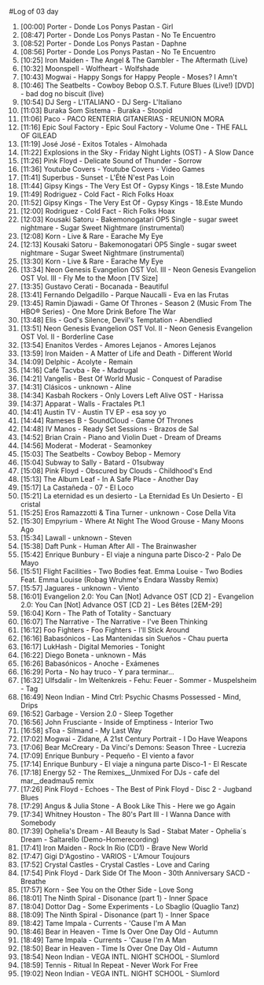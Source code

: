 #Log of 03 day

1. [00:00] Porter - Donde Los Ponys Pastan - Girl
1. [08:47] Porter - Donde Los Ponys Pastan - No Te Encuentro
1. [08:52] Porter - Donde Los Ponys Pastan - Daphne
1. [08:56] Porter - Donde Los Ponys Pastan - No Te Encuentro
1. [10:25] Iron Maiden - The Angel & The Gambler - The Aftermath (Live)
1. [10:32] Moonspell - Wolfheart - Wolfshade
1. [10:43] Mogwai - Happy Songs for Happy People - Moses? I Amn't
1. [10:46] The Seatbelts - Cowboy Bebop O.S.T. Future Blues (Live!) [DVD] - bad dog no biscuit (live)
1. [10:54] DJ Serg - L'ITALIANO - DJ Serg- L'Italiano
1. [11:03] Buraka Som Sistema - Buraka - Stoopid
1. [11:06] Paco - PACO RENTERIA GITANERIAS - REUNION MORA
1. [11:16] Epic Soul Factory - Epic Soul Factory - Volume One - THE FALL OF GILEAD
1. [11:19] José José - Exitos Totales - Almohada
1. [11:22] Explosions in the Sky - Friday Night Lights (OST) - A Slow Dance
1. [11:26] Pink Floyd - Delicate Sound of Thunder - Sorrow
1. [11:36] Youtube Covers - Youtube Covers - Video Games
1. [11:41] Superbus - Sunset - L'Été N'est Pas Loin
1. [11:44] Gipsy Kings - The Very Est Of - Gypsy Kings - 18.Este Mundo
1. [11:49] Rodriguez - Cold Fact - Rich Folks Hoax
1. [11:52] Gipsy Kings - The Very Est Of - Gypsy Kings - 18.Este Mundo
1. [12:00] Rodriguez - Cold Fact - Rich Folks Hoax
1. [12:03] Kousaki Satoru - Bakemonogatari OP5 Single - sugar sweet nightmare - Sugar Sweet Nightmare (instrumental)
1. [12:08] Korn - Live & Rare - Earache My Eye
1. [12:13] Kousaki Satoru - Bakemonogatari OP5 Single - sugar sweet nightmare - Sugar Sweet Nightmare (instrumental)
1. [13:30] Korn - Live & Rare - Earache My Eye
1. [13:34] Neon Genesis Evangelion OST Vol. III - Neon Genesis Evangelion OST Vol. III - Fly Me to the Moon [TV Size]
1. [13:35] Gustavo Cerati - Bocanada - Beautiful
1. [13:41] Fernando Delgadillo - Parque Naucalli - Eva en las Frutas
1. [13:45] Ramin Djawadi - Game Of Thrones - Season 2 (Music From The HBO® Series) - One More Drink Before The War
1. [13:48] Elis - God's Silence, Devil's Temptation - Abendlied
1. [13:51] Neon Genesis Evangelion OST Vol. II - Neon Genesis Evangelion OST Vol. II - Borderline Case
1. [13:54] Enanitos Verdes - Amores Lejanos - Amores Lejanos
1. [13:59] Iron Maiden - A Matter of Life and Death - Different World
1. [14:09] Delphic - Acolyte - Remain
1. [14:16] Café Tacvba - Re - Madrugal
1. [14:21] Vangelis - Best Of World Music - Conquest of Paradise
1. [14:31] Clásicos - unknown - Aline
1. [14:34] Kasbah Rockers - Only Lovers Left Alive OST - Harissa
1. [14:37] Apparat - Walls - Fractales Pt.1
1. [14:41] Austin TV - Austin TV EP - esa soy yo
1. [14:44] Rameses B - SoundCloud - Game Of Thrones
1. [14:48] IV Manos - Ready Set Sessions - Brazos de Sal
1. [14:52] Brian Crain - Piano and Violin Duet - Dream of Dreams
1. [14:56] Moderat - Moderat - Seamonkey
1. [15:03] The Seatbelts - Cowboy Bebop - Memory
1. [15:04] Subway to Sally - Batard - 01subway
1. [15:08] Pink Floyd - Obscured by Clouds - Childhood's End
1. [15:13] The Album Leaf - In A Safe Place - Another Day
1. [15:17] La Castañeda - 07 - El Loco
1. [15:21] La eternidad es un desierto - La Eternidad Es Un Desierto - El cristal
1. [15:25] Eros Ramazzotti & Tina Turner - unknown - Cose Della Vita
1. [15:30] Empyrium - Where At Night The Wood Grouse - Many Moons Ago
1. [15:34] Lawall - unknown - Steven
1. [15:38] Daft Punk - Human After All - The Brainwasher
1. [15:42] Enrique Bunbury - El viaje a ninguna parte Disco-2 - Palo De Mayo
1. [15:51] Flight Facilities - Two Bodies feat. Emma Louise - Two Bodies Feat. Emma Louise (Robag Wruhme's Endara Wassby Remix)
1. [15:57] Jaguares - unknown - Viento
1. [16:01] Evangelion 2.0: You Can [Not] Advance OST [CD 2] - Evangelion 2.0: You Can [Not] Advance OST [CD 2] - Les Bêtes [2EM-29]
1. [16:04] Korn - The Path of Totality - Sanctuary
1. [16:07] The Narrative - The Narrative - I've Been Thinking
1. [16:12] Foo Fighters - Foo Fighters - I'll Stick Around
1. [16:16] Babasónicos - Las Mantenidas sin Sueños - Chau puerta
1. [16:17] LukHash - Digital Memories - Tonight
1. [16:22] Diego Boneta - unknown - Más
1. [16:26] Babasónicos - Anoche - Exámenes
1. [16:29] Porta - No hay truco - Y para terminar...
1. [16:32] Ulfsdalir - Im Weltenkreis - Fehu: Feuer - Sommer - Muspelsheim - Tag
1. [16:49] Neon Indian - Mind Ctrl: Psychic Chasms Possessed - Mind, Drips
1. [16:52] Garbage - Version 2.0 - Sleep Together
1. [16:56] John Frusciante - Inside of Emptiness - Interior Two
1. [16:58] sToa - Silmand - My Last Way
1. [17:02] Mogwai - Zidane, A 21st Century Portrait - I Do Have Weapons
1. [17:06] Bear McCreary - Da Vinci's Demons: Season Three - Lucrezia
1. [17:09] Enrique Bunbury - Pequeño - El viento a favor
1. [17:14] Enrique Bunbury - El viaje a ninguna parte Disco-1 - El Rescate
1. [17:18] Energy 52 - The Remixes__Unmixed For DJs - cafe del mar__deadmau5 remix
1. [17:26] Pink Floyd - Echoes - The Best of Pink Floyd - Disc 2 - Jugband Blues
1. [17:29] Angus & Julia Stone - A Book Like This - Here we go Again
1. [17:34] Whitney Houston - The 80's Part III - I Wanna Dance with Somebody
1. [17:39] Ophelia's Dream - All Beauty Is Sad - Stabat Mater - Ophelia´s Dream - Saltarello (Demo-Homerecording)
1. [17:41] Iron Maiden - Rock In Rio (CD1) - Brave New World
1. [17:47] Gigi D'Agostino - VARIOS - L'Amour Toujours
1. [17:52] Crystal Castles - Crystal Castles - Love and Caring
1. [17:54] Pink Floyd - Dark Side Of The Moon - 30th Anniversary SACD - Breathe
1. [17:57] Korn - See You on the Other Side - Love Song
1. [18:01] The Ninth Spiral - Disonance (part 1) - Inner Space
1. [18:04] Dottor Dag - Some Experiments - Lo Sbaglio (Quaglio Tanz)
1. [18:09] The Ninth Spiral - Disonance (part 1) - Inner Space
1. [18:42] Tame Impala - Currents - 'Cause I'm A Man
1. [18:46] Bear in Heaven - Time Is Over One Day Old - Autumn
1. [18:49] Tame Impala - Currents - 'Cause I'm A Man
1. [18:50] Bear in Heaven - Time Is Over One Day Old - Autumn
1. [18:54] Neon Indian - VEGA INTL. NIGHT SCHOOL - Slumlord
1. [18:59] Tennis - Ritual In Repeat - Never Work For Free
1. [19:02] Neon Indian - VEGA INTL. NIGHT SCHOOL - Slumlord
